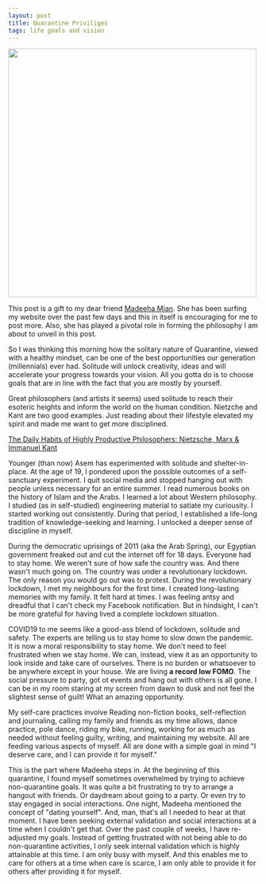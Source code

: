 ```yaml
---
layout: post
title: Quarantine Priviliges
tags: life goals and vision
---
```



<img src="freudoffice.jpg" width="500">


This post is a gift to my dear friend [Madeeha Mian](https://www.instagram.com/xmadeeha/?hl=en). She has been surfing my website over the past few days and this in itself is encouraging for me to post more. Also, she has played a pivotal role in forming the philosophy I am about to unveil in this post.

So I was thinking this morning how the solitary nature of Quarantine, viewed with a healthy mindset, can be one of the best opportunities our generation (millennials) ever had. Solitude will unlock creativity, ideas and will accelerate your progress towards your vision. All you gotta do is to choose goals that are in line with the fact that you are mostly by yourself.

Great philosophers (and artists it seems) used solitude to reach their esoteric heights and inform the world on the human condition. Nietzche and Kant are two good examples. Just reading about their lifestyle elevated my spirit and made me want to get more disciplined.

[The Daily Habits of Highly Productive Philosophers: Nietzsche, Marx & Immanuel Kant](http://www.openculture.com/2013/10/the-daily-habits-of-highly-productive-philosophers.html)

Younger (than now) Asem has experimented with solitude and shelter-in-place. At the age of 19, I pondered upon the possible outcomes of a self-sanctuary experiment. I quit social media and stopped hanging out with people unless necessary for an entire summer. I read numerous books on the history of Islam and the Arabs. I learned a lot about Western philosophy. I studied (as in self-studied) engineering material to satiate my curiousity. I started working out consistently. During that period, I established a life-long tradition of knowledge-seeking and learning. I unlocked a deeper sense of discipline in myself. 

During the democratic uprisings of 2011 (aka the Arab Spring), our Egyptian government freaked out and cut the internet off for 18 days. Everyone had to stay home. We weren't sure of how safe the country was. And there wasn't much going on. The country was under a revolutionary lockdown. The only reason you would go out was to protest. During the revolutionary lockdown, I met my neighbours for the first time. I created long-lasting memories with my family. It felt hard at times. I was feeling antsy and dreadful that I can't check my Facebook notification. But in hindsight, I can't be more grateful for having lived a complete lockdown situation. 

COVID19 to me seems like a good-ass blend of lockdown, solitude and safety. The experts are telling us to stay home to slow down the pandemic. It is now a moral responsibility to stay home. We don't need to feel frustrated when we stay home. We can, instead, view it as an opportunity to look inside and take care of ourselves. There is no burden or whatsoever to be anywhere except in your house. We are living __a record low FOMO__. The social pressure to party, got ot events and hang out with others is all gone. I can be in my room staring at my screen from dawn to dusk and not feel the slightest sense of guilt! What an amazing opportunity.

My self-care practices involve Reading non-fiction books, self-reflection and journaling, calling my family and friends as my time allows, dance practice, pole dance, riding my bike, running, working for as much as needed without feeling guilty, writing, and maintaining my website. All are feeding various aspects of myself. All are done with a simple goal in mind "I deserve care, and I can provide it for myself."

This is the part where Madeeha steps in. At the beginning of this quarantine, I found myself sometimes overwhelmed by trying to achieve non-quarantine goals. It was quite a bit frustrating to try to arrange a hangout with friends. Or daydream about going to a party. Or even try to stay engaged in social interactions. One night, Madeeha mentioned the concept of "dating yourself". And, man, that's all I needed to hear at that moment. I have been seeking external validation and social interactions at a time when I couldn't get that. Over the past couple of weeks, I have re-adjusted my goals. Instead of getting frustrated with not being able to do non-quarantine activities, I only seek internal validation which is highly attainable at this time. I am only busy with myself. And this enables me to care for others at a time when care is scarce, I am only able to provide it for others after providing it for myself.